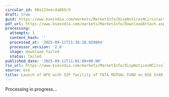 ```yaml
---
circular_id: 90a123eecda865c9
draft: true
guid: https://www.bseindia.com/markets/MarketInfo/DispNoticesNCirculars.aspx?Noticeid={4A5B9ED0-5EF2-427C-9998-74383FDE52D2}&noticeno=20250911-16&dt=09/11/2025&icount=16&totcount=91&flag=0
pdf_url: https://www.bseindia.com/markets/MarketInfo/DownloadAttach.aspx?id=20250911-16&attachedId=
processing:
  attempts: 1
  content_hash: ''
  processed_at: '2025-09-11T21:36:18.029864'
  processor_version: '2.0'
  stage: download_failed
  status: failed
published_date: '2025-09-11T11:01:08+00:00'
rss_url: https://www.bseindia.com/markets/MarketInfo/DispNoticesNCirculars.aspx?Noticeid={4A5B9ED0-5EF2-427C-9998-74383FDE52D2}&noticeno=20250911-16&dt=09/11/2025&icount=16&totcount=91&flag=0
source: bse
title: Launch of NFO with SIP facility of TATA MUTUAL FUND on BSE StAR MF Platform
---
```


Processing in progress...